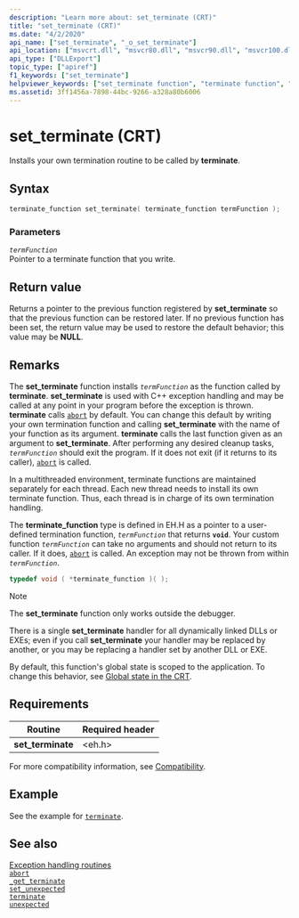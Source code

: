 ```yaml
---
description: "Learn more about: set_terminate (CRT)"
title: "set_terminate (CRT)"
ms.date: "4/2/2020"
api_name: ["set_terminate", "_o_set_terminate"]
api_location: ["msvcrt.dll", "msvcr80.dll", "msvcr90.dll", "msvcr100.dll", "msvcr100_clr0400.dll", "msvcr110.dll", "msvcr110_clr0400.dll", "msvcr120.dll", "msvcr120_clr0400.dll", "ucrtbase.dll", "api-ms-win-crt-runtime-l1-1-0.dll", "api-ms-win-crt-private-l1-1-0.dll"]
api_type: ["DLLExport"]
topic_type: ["apiref"]
f1_keywords: ["set_terminate"]
helpviewer_keywords: ["set_terminate function", "terminate function", "exception handling, termination"]
ms.assetid: 3ff1456a-7898-44bc-9266-a328a80b6006
---
```

# set_terminate (CRT)

Installs your own termination routine to be called by **terminate**.

## Syntax

```cpp
terminate_function set_terminate( terminate_function termFunction );
```

### Parameters

*`termFunction`*\
Pointer to a terminate function that you write.

## Return value

Returns a pointer to the previous function registered by **set_terminate** so that the previous function can be restored later. If no previous function has been set, the return value may be used to restore the default behavior; this value may be **NULL**.

## Remarks

The **set_terminate** function installs *`termFunction`* as the function called by **terminate**. **set_terminate** is used with C++ exception handling and may be called at any point in your program before the exception is thrown. **terminate** calls [`abort`](abort.md) by default. You can change this default by writing your own termination function and calling **set_terminate** with the name of your function as its argument. **terminate** calls the last function given as an argument to **set_terminate**. After performing any desired cleanup tasks, *`termFunction`* should exit the program. If it does not exit (if it returns to its caller), [`abort`](abort.md) is called.

In a multithreaded environment, terminate functions are maintained separately for each thread. Each new thread needs to install its own terminate function. Thus, each thread is in charge of its own termination handling.

The **terminate_function** type is defined in EH.H as a pointer to a user-defined termination function, *`termFunction`* that returns **`void`**. Your custom function *`termFunction`* can take no arguments and should not return to its caller. If it does, [`abort`](abort.md) is called. An exception may not be thrown from within *`termFunction`*.

```cpp
typedef void ( *terminate_function )( );
```

> [!NOTE]
> The **set_terminate** function only works outside the debugger.

There is a single **set_terminate** handler for all dynamically linked DLLs or EXEs; even if you call **set_terminate** your handler may be replaced by another, or you may be replacing a handler set by another DLL or EXE.

By default, this function's global state is scoped to the application. To change this behavior, see [Global state in the CRT](../global-state.md).

## Requirements

|Routine|Required header|
|-------------|---------------------|
|**set_terminate**|\<eh.h>|

For more compatibility information, see [Compatibility](../compatibility.md).

## Example

See the example for [`terminate`](terminate-crt.md).

## See also

[Exception handling routines](../exception-handling-routines.md)\
[`abort`](abort.md)\
[`_get_terminate`](get-terminate.md)\
[`set_unexpected`](set-unexpected-crt.md)\
[`terminate`](terminate-crt.md)\
[`unexpected`](unexpected-crt.md)
